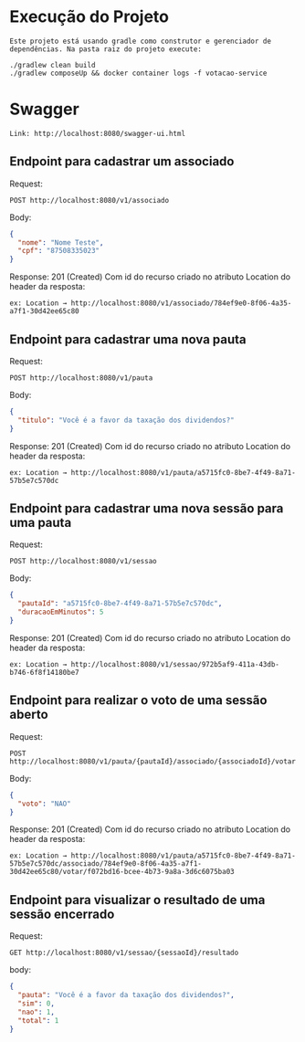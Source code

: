 # Execução do Projeto

    Este projeto está usando gradle como construtor e gerenciador de dependências. Na pasta raiz do projeto execute:

    ./gradlew clean build
    ./gradlew composeUp && docker container logs -f votacao-service

# Swagger

    Link: http://localhost:8080/swagger-ui.html

## Endpoint para cadastrar um associado

Request:

	POST http://localhost:8080/v1/associado

Body:

```json
{
  "nome": "Nome Teste",
  "cpf": "87508335023"
}
```

Response: 201 (Created) Com id do recurso criado no atributo Location do header da resposta:

	ex: Location → http://localhost:8080/v1/associado/784ef9e0-8f06-4a35-a7f1-30d42ee65c80 

## Endpoint para cadastrar uma nova pauta

Request:

	POST http://localhost:8080/v1/pauta

Body:

```json
{
  "titulo": "Você é a favor da taxação dos dividendos?"
}
```

Response: 201 (Created) Com id do recurso criado no atributo Location do header da resposta:

	ex: Location → http://localhost:8080/v1/pauta/a5715fc0-8be7-4f49-8a71-57b5e7c570dc

## Endpoint para cadastrar uma nova sessão para uma pauta

Request:

	POST http://localhost:8080/v1/sessao

Body:

```json
{
  "pautaId": "a5715fc0-8be7-4f49-8a71-57b5e7c570dc",
  "duracaoEmMinutos": 5
}
```

Response: 201 (Created) Com id do recurso criado no atributo Location do header da resposta:

	ex: Location → http://localhost:8080/v1/sessao/972b5af9-411a-43db-b746-6f8f14180be7

## Endpoint para realizar o voto de uma sessão aberto

Request:

	POST http://localhost:8080/v1/pauta/{pautaId}/associado/{associadoId}/votar

Body:

```json
{
  "voto": "NAO"
}
```

Response: 201 (Created) Com id do recurso criado no atributo Location do header da resposta:

	ex: Location → http://localhost:8080/v1/pauta/a5715fc0-8be7-4f49-8a71-57b5e7c570dc/associado/784ef9e0-8f06-4a35-a7f1-30d42ee65c80/votar/f072bd16-bcee-4b73-9a8a-3d6c6075ba03

## Endpoint para visualizar o resultado de uma sessão encerrado

Request:

	GET http://localhost:8080/v1/sessao/{sessaoId}/resultado

body:

```json
{
  "pauta": "Você é a favor da taxação dos dividendos?",
  "sim": 0,
  "nao": 1,
  "total": 1
}
```

